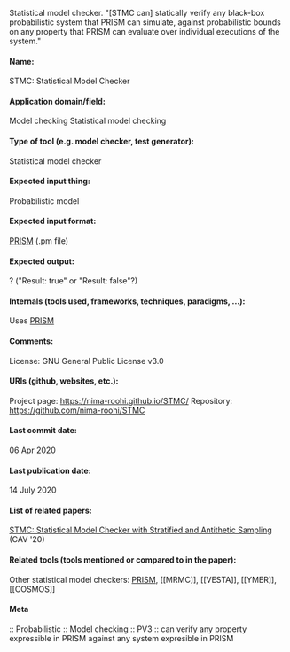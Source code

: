 Statistical model checker.
"[STMC can] statically verify any black-box probabilistic system that PRISM can simulate, against probabilistic bounds on any property that PRISM can evaluate over individual executions of the system."

#### Name:
STMC: Statistical Model Checker

#### Application domain/field:
Model checking
Statistical model checking

#### Type of tool (e.g. model checker, test generator):
Statistical model checker

#### Expected input thing:
Probabilistic model

#### Expected input format:
[PRISM](Formats/PRISM%20language.md) (.pm file)

#### Expected output:
? ("Result: true" or "Result: false"?)

#### Internals (tools used, frameworks, techniques, paradigms, ...):
Uses [PRISM](PRISM.md)

#### Comments:
License: GNU General Public License v3.0

#### URIs (github, websites, etc.):
Project page: https://nima-roohi.github.io/STMC/
Repository: https://github.com/nima-roohi/STMC

#### Last commit date:
06 Apr 2020

#### Last publication date:
14 July 2020

#### List of related papers:
[STMC: Statistical Model Checker with Stratified and Antithetic Sampling](https://doi.org/10.1007/978-3-030-53291-8_23) (CAV '20)

#### Related tools (tools mentioned or compared to in the paper):
Other statistical model checkers: [PRISM](PRISM.md), [[MRMC]], [[VESTA]], [[YMER]], [[COSMOS]]

#### Meta
:: Probabilistic
:: Model checking
:: PV3 :: can verify any property expressible in PRISM against any system expresible in PRISM